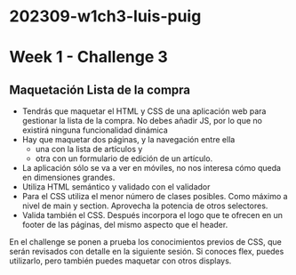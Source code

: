 # 202309-w1ch3-luis-puig

# Week 1 - Challenge 3

## Maquetación Lista de la compra

- Tendrás que maquetar el HTML y CSS de una aplicación web para gestionar la lista de la compra. No debes añadir JS, por lo que no existirá ninguna funcionalidad dinámica
- Hay que maquetar dos páginas, y la navegación entre ella
  - una con la lista de artículos y
  - otra con un formulario de edición de un artículo.
- La aplicación sólo se va a ver en móviles, no nos interesa cómo queda en dimensiones grandes.
- Utiliza HTML semántico y validado con el validador
- Para el CSS utiliza el menor número de clases posibles. Como máximo a nivel de main y section. Aprovecha la potencia de otros selectores.
- Valida también el CSS. Después incorpora el logo que te ofrecen en un footer de las páginas, del mismo aspecto que el header.

En el challenge se ponen a prueba los conocimientos previos de CSS, que serán revisados con detalle en la siguiente sesión. Si conoces flex, puedes utilizarlo, pero también puedes maquetar con otros displays.
